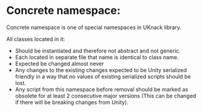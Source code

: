 
# Concrete namespace:

Concrete namespace is one of special namespaces in UKnack library.

All classes located in it:
- Should be instantiated and therefore not abstract and not generic.
- Each located in separate file that name is identical to class name. 
- Expected be changed almost never
- Any changes to the existing changes expected to be Unity serialized friendly in a way that no values of existing serialized scripts should be lost.
- Any script from this namespace before removal should be marked as obsolete for at least 2 consecutive major versions (This can be changed if there will be breaking changes from Unity).